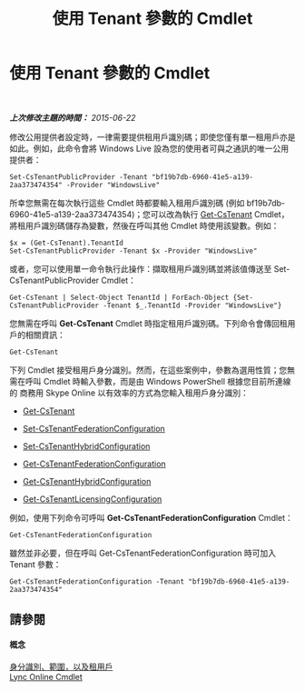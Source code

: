 ﻿---
title: 使用 Tenant 參數的 Cmdlet
TOCTitle: 使用 Tenant 參數的 Cmdlet
ms:assetid: e7fe7c12-fbe0-49c1-9e8c-eef6958f27d0
ms:mtpsurl: https://technet.microsoft.com/zh-tw/library/Dn362850(v=OCS.15)
ms:contentKeyID: 56269161
ms.date: 08/24/2015
mtps_version: v=OCS.15
ms.translationtype: HT
---

# 使用 Tenant 參數的 Cmdlet

 

_**上次修改主題的時間：** 2015-06-22_

修改公用提供者設定時，一律需要提供租用戶識別碼；即使您僅有單一租用戶亦是如此。例如，此命令會將 Windows Live 設為您的使用者可與之通訊的唯一公用提供者：

    Set-CsTenantPublicProvider -Tenant "bf19b7db-6960-41e5-a139-2aa373474354" -Provider "WindowsLive"

所幸您無需在每次執行這些 Cmdlet 時都要輸入租用戶識別碼 (例如 bf19b7db-6960-41e5-a139-2aa373474354)；您可以改為執行 [Get-CsTenant](https://docs.microsoft.com/en-us/powershell/module/skype/Get-CsTenant) Cmdlet，將租用戶識別碼儲存為變數，然後在呼叫其他 Cmdlet 時使用該變數。例如：

    $x = (Get-CsTenant).TenantId
    Set-CsTenantPublicProvider -Tenant $x -Provider "WindowsLive"

或者，您可以使用單一命令執行此操作：擷取租用戶識別碼並將該值傳送至 Set-CsTenantPublicProvider Cmdlet：

    Get-CsTenant | Select-Object TenantId | ForEach-Object {Set-CsTenantPublicProvider -Tenant $_.TenantId -Provider "WindowsLive"}

您無需在呼叫 **Get-CsTenant** Cmdlet 時指定租用戶識別碼。下列命令會傳回租用戶的相關資訊：

    Get-CsTenant

下列 Cmdlet 接受租用戶身分識別。然而，在這些案例中，參數為選用性質；您無需在呼叫 Cmdlet 時輸入參數，而是由 Windows PowerShell 根據您目前所連線的 商務用 Skype Online 以有效率的方式為您輸入租用戶身分識別：

  - [Get-CsTenant](https://docs.microsoft.com/en-us/powershell/module/skype/Get-CsTenant)

  - [Set-CsTenantFederationConfiguration](https://docs.microsoft.com/powershell/module/skype/Set-CsTenantFederationConfiguration)

  - [Set-CsTenantHybridConfiguration](https://docs.microsoft.com/en-us/powershell/module/skype/Set-CsTenantHybridConfiguration)

  - [Get-CsTenantFederationConfiguration](https://docs.microsoft.com/powershell/module/skype/Get-CsTenantFederationConfiguration)

  - [Get-CsTenantHybridConfiguration](https://docs.microsoft.com/en-us/powershell/module/skype/Get-CsTenantHybridConfiguration)

  - [Get-CsTenantLicensingConfiguration](https://docs.microsoft.com/en-us/powershell/module/skype/Get-CsTenantLicensingConfiguration)

例如，使用下列命令可呼叫 **Get-CsTenantFederationConfiguration** Cmdlet：

    Get-CsTenantFederationConfiguration

雖然並非必要，但在呼叫 Get-CsTenantFederationConfiguration 時可加入 Tenant 參數：

    Get-CsTenantFederationConfiguration -Tenant "bf19b7db-6960-41e5-a139-2aa373474354"

## 請參閱

#### 概念

[身分識別、範圍，以及租用戶](identities-scopes-and-tenants-in-skype-for-business-online.md)  
[Lync Online Cmdlet](the-skype-for-business-online-cmdlets.md)

